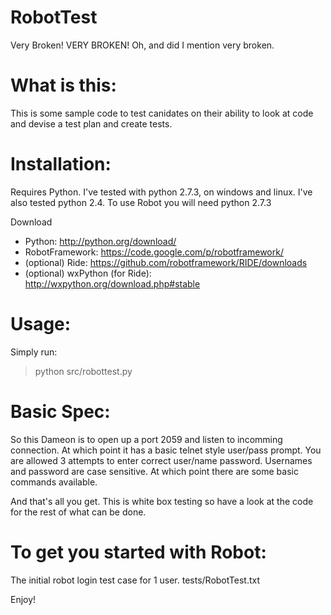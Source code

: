 RobotTest
=========
Very Broken! 
VERY BROKEN!
Oh, and did I mention very broken.

What is this:
=============
This is some sample code to test canidates on their ability to look at code
and devise a test plan and create tests.  

Installation:
=============
Requires Python.  I've tested with python 2.7.3, on windows and linux.  I've also tested python 2.4.  To use Robot you will need python 2.7.3

Download 
   - Python: http://python.org/download/
   - RobotFramework: https://code.google.com/p/robotframework/
   - (optional) Ride: https://github.com/robotframework/RIDE/downloads
   - (optional) wxPython (for Ride): http://wxpython.org/download.php#stable

Usage:
=============
Simply run:

> python src/robottest.py

Basic Spec:
===========
So this Dameon is to open up a port 2059 and listen to incomming connection. 
At which point it has a basic telnet style user/pass prompt.  You are allowed 3
attempts to enter correct user/name password.  Usernames and password are case 
sensitive.  At which point there are some basic commands available.

And that's all you get.  This is white box testing so have a look at the code
for the rest of what can be done.

To get you started with Robot:
=========
The initial robot login test case for 1 user.  tests/RobotTest.txt

Enjoy!
